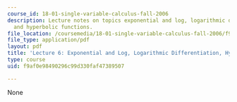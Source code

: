 ```yaml
---
course_id: 18-01-single-variable-calculus-fall-2006
description: Lecture notes on topics exponential and log, logarithmic differentiation,
  and hyperbolic functions.
file_location: /coursemedia/18-01-single-variable-calculus-fall-2006/f9af0e98490296c99d330faf47389507_lec6.pdf
file_type: application/pdf
layout: pdf
title: 'Lecture 6: Exponential and Log, Logarithmic Differentiation, Hyperbolic Functions'
type: course
uid: f9af0e98490296c99d330faf47389507

---
```

None